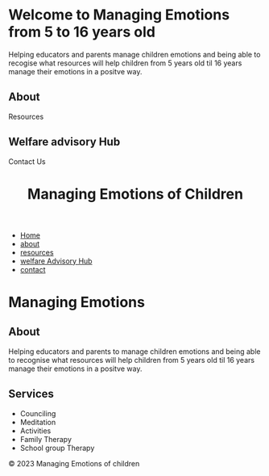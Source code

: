 <!DOCTYPE html>
<html lang="en">
  <head>  
    <meta charset="UTF_8" />
    <meta name="viewpoint" content="width=device-width, initial-scale=1.0" /> 
    <title>Manging emotions</title>
    <link rel="stylesheet" href="styles.CSS"/>  
   </head>
  <body>   
   <h1>
     Welcome to Managing Emotions from 5 to 16 years old 
    </h1>  
  <P>
Helping educators and parents manage children emotions and being able to recogise what resources will help children from 5 years old til 16 years manage their emotions in a positve way.  
</p> 
<h2>
About
</h2>
<p>
Resources  
</p>  
<h2>
Welfare advisory Hub
</h2> 
<p>
Contact Us 
    </p>
  </body>    
  </html>


<!DOCTYPE html>
<html lang="en">
<head>
  <meta charset="UTF-8">
  <meta name="viewport" content="width=device-width, initial-scale=1.0">
  <title>Managing Emotions</title>
  <link rel="stylesheet" href="style.css">
</head>
<body>
  <header>
    <h1>Managing Emotions of Children</h1>
  </header>
  <nav>
    <ul>
      <li><a href="/">Home</a></li>
      <li><a href="about.html">about</a></li>
      <li><a href="resources.html">resources</a></li>
      <li><a href="welfare advisory hub.html">welfare Advisory Hub</a></li>
      <li><a href="contact.html">contact</a></li> 
    </ul>
</nav>
<main> 
     <h1>Managing Emotions</h1>
           
  <section>
    <h2>About</h2>
    <p>Helping educators and parents to manage children emotions and being able to recognise what resources will help children from 5 years old til 16 years manage their emotions in a positve way.</p>
  </section>
  <section>
    <h2>Services</h2>
    <ul>
      <li>Counciling</li>
      <li>Meditation</li>
      <li>Activities</li>
      <li>Family Therapy</li>
      <li>School group Therapy</li>
    </ul>
  </section>
</main>
<footer>
  <p>&copy; 2023 Managing Emotions of children</p>
</footer>
</body>
</html>
